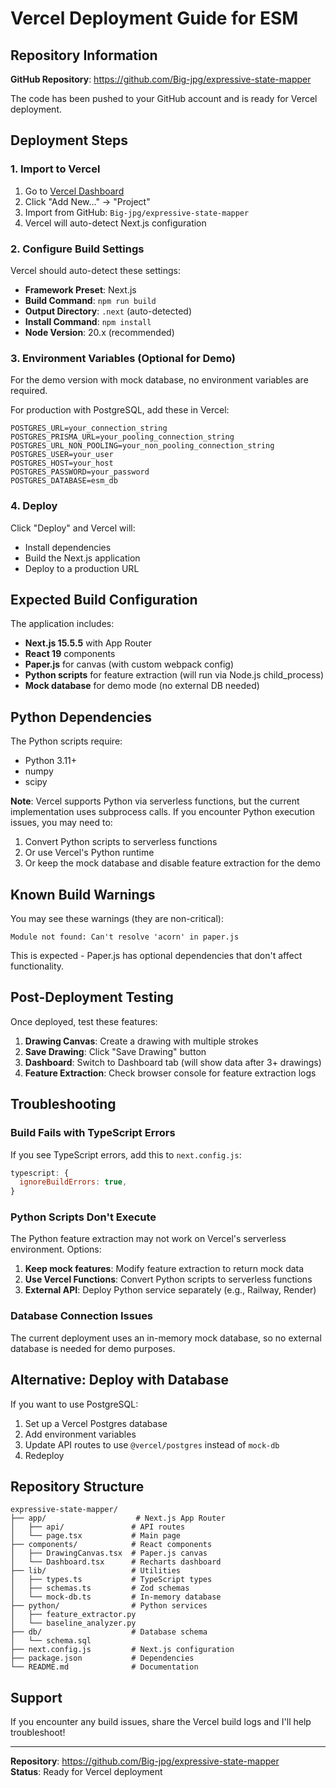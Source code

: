 # Vercel Deployment Guide for ESM

## Repository Information

**GitHub Repository**: https://github.com/Big-jpg/expressive-state-mapper

The code has been pushed to your GitHub account and is ready for Vercel deployment.

## Deployment Steps

### 1. Import to Vercel

1. Go to [Vercel Dashboard](https://vercel.com/dashboard)
2. Click "Add New..." → "Project"
3. Import from GitHub: `Big-jpg/expressive-state-mapper`
4. Vercel will auto-detect Next.js configuration

### 2. Configure Build Settings

Vercel should auto-detect these settings:

- **Framework Preset**: Next.js
- **Build Command**: `npm run build`
- **Output Directory**: `.next` (auto-detected)
- **Install Command**: `npm install`
- **Node Version**: 20.x (recommended)

### 3. Environment Variables (Optional for Demo)

For the demo version with mock database, no environment variables are required.

For production with PostgreSQL, add these in Vercel:

```
POSTGRES_URL=your_connection_string
POSTGRES_PRISMA_URL=your_pooling_connection_string
POSTGRES_URL_NON_POOLING=your_non_pooling_connection_string
POSTGRES_USER=your_user
POSTGRES_HOST=your_host
POSTGRES_PASSWORD=your_password
POSTGRES_DATABASE=esm_db
```

### 4. Deploy

Click "Deploy" and Vercel will:
- Install dependencies
- Build the Next.js application
- Deploy to a production URL

## Expected Build Configuration

The application includes:

- **Next.js 15.5.5** with App Router
- **React 19** components
- **Paper.js** for canvas (with custom webpack config)
- **Python scripts** for feature extraction (will run via Node.js child_process)
- **Mock database** for demo mode (no external DB needed)

## Python Dependencies

The Python scripts require:
- Python 3.11+
- numpy
- scipy

**Note**: Vercel supports Python via serverless functions, but the current implementation uses subprocess calls. If you encounter Python execution issues, you may need to:

1. Convert Python scripts to serverless functions
2. Or use Vercel's Python runtime
3. Or keep the mock database and disable feature extraction for the demo

## Known Build Warnings

You may see these warnings (they are non-critical):

```
Module not found: Can't resolve 'acorn' in paper.js
```

This is expected - Paper.js has optional dependencies that don't affect functionality.

## Post-Deployment Testing

Once deployed, test these features:

1. **Drawing Canvas**: Create a drawing with multiple strokes
2. **Save Drawing**: Click "Save Drawing" button
3. **Dashboard**: Switch to Dashboard tab (will show data after 3+ drawings)
4. **Feature Extraction**: Check browser console for feature extraction logs

## Troubleshooting

### Build Fails with TypeScript Errors

If you see TypeScript errors, add this to `next.config.js`:

```javascript
typescript: {
  ignoreBuildErrors: true,
}
```

### Python Scripts Don't Execute

The Python feature extraction may not work on Vercel's serverless environment. Options:

1. **Keep mock features**: Modify feature extraction to return mock data
2. **Use Vercel Functions**: Convert Python scripts to serverless functions
3. **External API**: Deploy Python service separately (e.g., Railway, Render)

### Database Connection Issues

The current deployment uses an in-memory mock database, so no external database is needed for demo purposes.

## Alternative: Deploy with Database

If you want to use PostgreSQL:

1. Set up a Vercel Postgres database
2. Add environment variables
3. Update API routes to use `@vercel/postgres` instead of `mock-db`
4. Redeploy

## Repository Structure

```
expressive-state-mapper/
├── app/                    # Next.js App Router
│   ├── api/               # API routes
│   └── page.tsx           # Main page
├── components/            # React components
│   ├── DrawingCanvas.tsx  # Paper.js canvas
│   └── Dashboard.tsx      # Recharts dashboard
├── lib/                   # Utilities
│   ├── types.ts           # TypeScript types
│   ├── schemas.ts         # Zod schemas
│   └── mock-db.ts         # In-memory database
├── python/                # Python services
│   ├── feature_extractor.py
│   └── baseline_analyzer.py
├── db/                    # Database schema
│   └── schema.sql
├── next.config.js         # Next.js configuration
├── package.json           # Dependencies
└── README.md              # Documentation
```

## Support

If you encounter any build issues, share the Vercel build logs and I'll help troubleshoot!

---

**Repository**: https://github.com/Big-jpg/expressive-state-mapper  
**Status**: Ready for Vercel deployment

